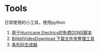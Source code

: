 # Tools
日常使用的小工具，使用python

1. [基于Hurricane Electrics的免费DDNS脚本](01_DDNS-HE/README.md)
2. [BilibiliVideoDownload 下载文件夹整理工具](02_Chdir/README.md)
3. [条形码生成器](03_Barcode_generate/README.md)
